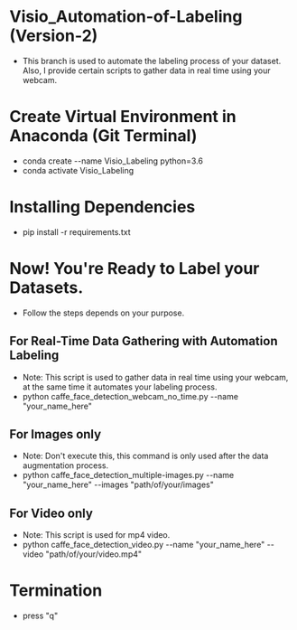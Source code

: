 # Visio_Automation-of-Labeling (Version-2)
- This branch is used to automate the labeling process of your dataset. Also, I provide certain scripts to gather data in real time using your webcam.  

# Create Virtual Environment in Anaconda (Git Terminal)
- conda create --name Visio_Labeling python=3.6
- conda activate Visio_Labeling

# Installing Dependencies
- pip install -r requirements.txt

# Now! You're Ready to Label your Datasets.
- Follow the steps depends on your purpose.
  
## For Real-Time Data Gathering with Automation Labeling
- Note: This script is used to gather data in real time using your webcam, at the same time it automates your labeling process.
- python caffe_face_detection_webcam_no_time.py --name "your_name_here"

## For Images only 
- Note: Don't execute this, this command is only used after the data augmentation process.
- python caffe_face_detection_multiple-images.py --name "your_name_here" --images "path/of/your/images"

## For Video only
- Note: This script is used for mp4 video.
- python caffe_face_detection_video.py --name "your_name_here" --video "path/of/your/video.mp4"

# Termination
- press "q" 
